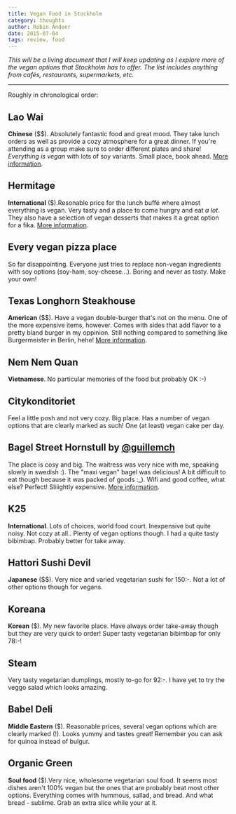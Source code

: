 ```yaml
---
title: Vegan Food in Stockholm
category: thoughts
author: Robin Andeer
date: 2015-07-04
tags: review, food
---
```


_This will be a living document that I will keep updating as I explore more of the vegan options that Stockholm has to offer. The list includes anything from cafés, restaurants, supermarkets, etc._

----------------------

Roughly in chronological order:

## Lao Wai
**Chinese** ($$). Absolutely fantastic food and great mood. They take lunch orders as well as provide a cozy atmosphere for a great dinner. If you're attending as a group make sure to order different plates and share! *Everything is vegan* with lots of soy variants. Small place, book ahead. [More information](http://www.laowai.se/).

## Hermitage
**International** ($).Resonable price for the lunch buffé where almost everything is vegan. Very tasty and a place to come hungry and eat *a lot*. They also have a selection of vegan desserts that makes it a great option for a fika. [More information](http://gastrogate.com/restaurang/hermitage/).

## Every vegan pizza place
So far disappointing. Everyone just tries to replace non-vegan ingredients with soy options (soy-ham, soy-cheese...). Boring and never as tasty. Make your own!

## Texas Longhorn Steakhouse
**American** ($$). Have a vegan double-burger that's not on the menu. One of the more expensive items, however. Comes with sides that add flavor to a pretty bland burger in my oppinion. Still nothing compared to something like Burgermeister in Berlin, hehe! [More information](http://www.texaslonghorn.se/restaurant/hornstull/).

## Nem Nem Quan
**Vietnamese**. No particular memories of the food but probably OK :-)

## Citykonditoriet
Feel a little posh and not very cozy. Big place. Has a number of vegan options that are clearly marked as such! One (at least) vegan cake per day.

## Bagel Street Hornstull by [@guillemch](https://twitter.com/guillemch)
The place is cosy and big. The waitress was very nice with me, speaking slowly in swedish :).  The "maxi vegan" bagel was delicious! A bit difficult to eat though because it was packed of goods :_). Wifi and good coffee, what else? Perfect! Sliiightly expensive. [More information](http://www.bagelstreet.se/).

## K25
**International**. Lots of choices, world food court. Inexpensive but quite noisy. Not cozy at all.. Plenty of vegan options though. I had a quite tasty bibimbap. Probably better for take away.

## Hattori Sushi Devil
**Japanese** ($$). Very nice and varied vegetarian sushi for 150:-. Not a lot of other options though for vegans.

## Koreana
**Korean** ($). My new favorite place. Have always order take-away though but they are very quick to order! Super tasty vegetarian bibimbap for only 78:-!

## Steam
Very tasty vegetarian dumplings, mostly to-go for 92:-. I have yet to try the veggo salad which looks amazing.

## Babel Deli
**Middle Eastern** ($). Reasonable prices, several vegan options which are clearly marked (!). Looks yummy and tastes great! Remember you can ask for quinoa instead of bulgur.

## Organic Green
**Soul food** ($).Very nice, wholesome vegetarian soul food. It seems most dishes aren't 100% vegan but the ones that are probably beat most other options. Everything comes with hummous, sallad, and bread. And what bread - sublime. Grab an extra slice while your at it.

